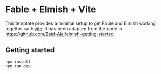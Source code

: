 # Fable + Elmish + Vite

This template provides a minimal setup to get Fable and Elmish working together with [vite](https://vite.dev/). It has been adapted from the code in https://github.com/Zaid-Ajaj/elmish-getting-started

## Getting started
```
npm install
npm run dev
```